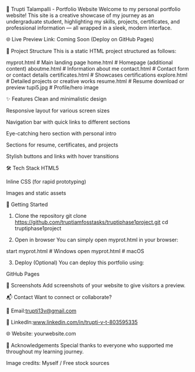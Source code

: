 🎨 Trupti Talampalli - Portfolio Website
Welcome to my personal portfolio website! This site is a creative showcase of my journey as an undergraduate student, highlighting my skills, projects, certificates,
and professional information — all wrapped in a sleek, modern interface.

🌐 Live Preview
Link: Coming Soon (Deploy on GitHub Pages)

📁 Project Structure
This is a static HTML project structured as follows:

myprot.html             # Main landing page
home.html               # Homepage (additional content)
aboutme.html            # Information about me
contact.html            # Contact form or contact details
certificates.html       # Showcases certifications
explore.html            # Detailed projects or creative works
resume.html             # Resume download or preview
tupi5.jpg               # Profile/hero image


✨ Features
Clean and minimalistic design

Responsive layout for various screen sizes

Navigation bar with quick links to different sections

Eye-catching hero section with personal intro

Sections for resume, certificates, and projects

Stylish buttons and links with hover transitions

🛠️ Tech Stack
HTML5

Inline CSS (for rapid prototyping)

Images and static assets

🚀 Getting Started
1. Clone the repository
git clone https://github.com/truptiamfosstasks/truptiphase1project.git
cd truptiphase1project

3. Open in browser
You can simply open myprot.html in your browser:

start myprot.html  # Windows
open myprot.html   # macOS

3. Deploy (Optional)
You can deploy this portfolio using:

GitHub Pages

📸 Screenshots
Add screenshots of your website to give visitors a preview.

📬 Contact
Want to connect or collaborate?

📧 Email:trupti13v@gmail.com

📱 LinkedIn:www.linkedin.com/in/trupti-v-t-803595335

🌐 Website: yourwebsite.com

🙌 Acknowledgements
Special thanks to everyone who supported me throughout my learning journey.

Image credits: Myself / Free stock sources

